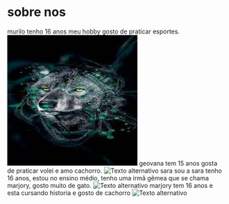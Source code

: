 # sobre nos

murilo tenho 16 anos meu hobby gosto de praticar esportes.
<img src="murilo.jpeg" alt="Texto alternativo" title="murilo" width="300" height="300" />
geovana tem 15 anos gosta de praticar volei e amo cachorro.
<img src="geovana.JPEG" alt="Texto alternativo" title="geovana" width="300" height="300" />
sara sou a sara tenho 16 anos, estou no ensino médio, tenho uma irmã gêmea que se chama marjory, gosto muito de gato.
<img src="sara.jpeg" alt="Texto alternativo" title="sara" width="300" height="300" />
marjory tem 16 anos e esta cursando historia e gosto de cachorro
<img src="marjory.jpeg" alt="Texto alternativo" title="marjory" width="300" height="300" />


<!---
ingredientessecretosMMGS/ingredientessecretosMMGS is a ✨ special ✨ repository because its `README.md` (this file) appears on your GitHub profile.
You can click the Preview link to take a look at your changes.
--->
